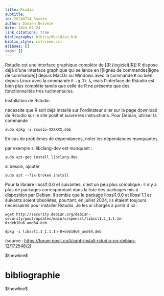 ```yaml
---
title: Rsudio
subtitle:
id: 20240724_Rsudio
author: Damien Belvèze
date: 2024-07-24
link_citations: true
bibliography: biblio/Obsidian.bib
biblio_style: csl\ieee.csl
aliases: []
tags: []
---
```

Rstudio est une interface graphique complète de [[R (logiciel)|R]] 
R dispose déjà d'une interface graphique qui se lance en [[lignes de commandes|ligne de commande]] depuis MacOs ou Windows avec la commande ``R`` ou bien depuis Linux avec la commande ```R -g Tk &```, mais l'interface de Rstudio est bien plus complète tandis que celle de R ne présente que des fonctionnalités très rudimentaires.

Installation de Rstudio

nécessite que R soit déjà installé sur l'ordinateur
aller sur la page download de Rstudio sur le site posit et suivre les instructions. 
Pour Debian, utiliser la commande

```shell
sudo dpkg -i rsudio-XXXXXX.deb
```
En cas de problèmes de dépendances, noter les dépendances manquantes. 

par exemple si libclang-dev est manquant : 
```shell
sudo apt-get install libclang-dev
```
si besoin, ajouter 
```shell
sudo apt --fix-broken install
```
Pour la libraire libssl1.0.0 et suivantes, c'est un peu plus compliqué : il n'y a plus de packages correspondant dans la liste des packages mis à disposition par Debian. Il semble que le package libssl1.0.0 et libssl 1.1 et suivants soient obsolètes, pourtant, en juillet 2024, ils étaient toujours nécessaires pour installer Rstudio. 
Je les ai chargés à partir d'ici : 

```shell
wget http://security.debian.org/debian-security/pool/updates/main/o/openssl/libssl1.1_1.1.1n-0+deb10u6_amd64.deb 

dpkg -i libssl1.1_1.1.1n-0+deb10u6_amd64.deb
```
(source : https://forum.posit.co/t/cant-install-rstudio-on-debian-12/172548/2)




$\newline$
# bibliographie
$\newline$






